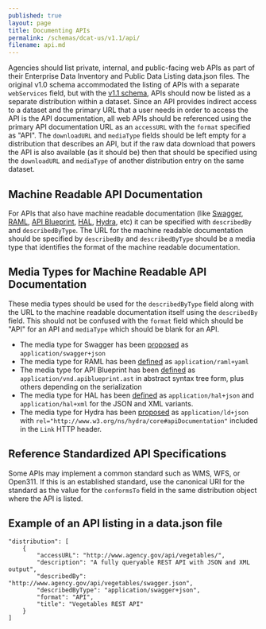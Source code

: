 ```yaml
---
published: true
layout: page
title: Documenting APIs
permalink: /schemas/dcat-us/v1.1/api/
filename: api.md
---
```


Agencies should list private, internal, and public-facing web APIs as part of their Enterprise Data Inventory and Public Data Listing data.json files. The original v1.0 schema accommodated the listing of APIs with a separate `webServices` field, but with the [v1.1 schema](/schemas/dcat-us/v1.1/), APIs should now be listed as a separate distribution within a dataset. Since an API provides indirect access to a dataset and the primary URL that a user needs in order to access the API is the API documentation, all web APIs should be referenced using the primary API documentation URL as an `accessURL` with the `format` specified as "API". The `downloadURL` and `mediaType` fields should be left empty for a distribution that describes an API, but if the raw data download that powers the API is also available (as it should be) then that should be specified using the `downloadURL` and `mediaType` of another distribution entry on the same dataset.

Machine Readable API Documentation
--------------------------------------------------

For APIs that also have machine readable documentation (like [Swagger](https://github.com/swagger-api/swagger-spec#readme), [RAML](http://raml.org/), [API Blueprint](https://apiblueprint.org/), [HAL](http://stateless.co/hal_specification.html), [Hydra](http://www.w3.org/ns/hydra/spec/latest/core/), etc) it can be specified with `describedBy` and `describedByType`. The URL for the machine readable documentation should be specified by `describedBy` and `describedByType` should be a media type that identifies the format of the machine readable documentation.

Media Types for Machine Readable API Documentation
--------------------------------------------------

These media types should be used for the `describedByType` field along with the URL to the machine readable documentation itself using the `describedBy` field. This should not be confused with the `format` field which should be "API" for an API and `mediaType` which should be blank for an API.

* The media type for Swagger has been [proposed](https://github.com/wordnik/swagger-spec/issues/110) as `application/swagger+json`
* The media type for RAML has been [defined](http://raml.org/spec.html#overview) as `application/raml+yaml`
* The media type for API Blueprint has been [defined](https://github.com/apiaryio/api-blueprint-ast#media-types) as `application/vnd.apiblueprint.ast` in abstract syntax tree form, plus others depending on the serialization
* The media type for HAL has been [defined](http://stateless.co/hal_specification.html) as `application/hal+json` and `application/hal+xml` for the JSON and XML variants.
* The media type for Hydra has been [proposed](http://www.w3.org/ns/hydra/spec/latest/core/#h3_adding-affordances-to-representations) as `application/ld+json` with `rel="http://www.w3.org/ns/hydra/core#apiDocumentation"` included in the `Link` HTTP header.

Reference Standardized API Specifications
--------------------------------------------------
Some APIs may implement a common standard such as WMS, WFS, or Open311. If this is an established standard, use the canonical URI for the standard as the value for the `conformsTo` field in the same distribution object where the API is listed.

Example of an API listing in a data.json file
--------------------------------------------------
~~~~
"distribution": [
    {
        "accessURL": "http://www.agency.gov/api/vegetables/",
        "description": "A fully queryable REST API with JSON and XML output",
        "describedBy": "http://www.agency.gov/api/vegetables/swagger.json",
        "describedByType": "application/swagger+json",
        "format": "API",
        "title": "Vegetables REST API"
    }
]
~~~~
